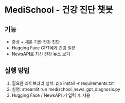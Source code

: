 
# MediSchool - 건강 진단 챗봇

## 기능
- 증상 + 체온 기반 건강 진단
- Hugging Face GPT에게 건강 질문
- NewsAPI로 최신 건강 뉴스 보기

## 실행 방법
1. 필요한 라이브러리 설치:
    pip install -r requirements.txt
2. 실행:
    streamlit run medischool_news_gpt_diagnosis.py
3. Hugging Face / NewsAPI 키 입력 후 사용
